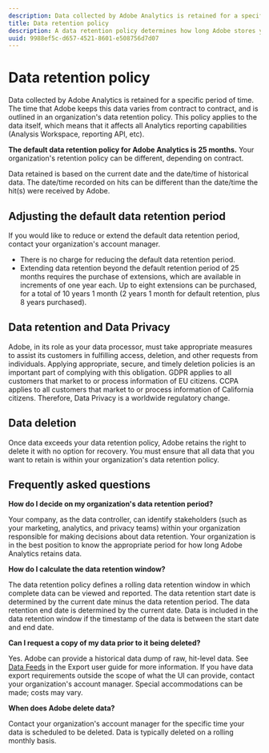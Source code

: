 ```yaml
---
description: Data collected by Adobe Analytics is retained for a specific period of time. The time that Adobe keeps this data varies from contract to contract, and is outlined in an organization's data retention policy.
title: Data retention policy
description: A data retention policy determines how long Adobe stores your data.
uuid: 9988ef5c-d657-4521-8601-e508756d7d07
---
```


# Data retention policy

Data collected by Adobe Analytics is retained for a specific period of time. The time that Adobe keeps this data varies from contract to contract, and is outlined in an organization's data retention policy. This policy applies to the data itself, which means that it affects all Analytics reporting capabilities (Analysis Workspace, reporting API, etc).

**The default data retention policy for Adobe Analytics is 25 months.** Your organization's retention policy can be different, depending on contract.

Data retained is based on the current date and the date/time of historical data. The date/time recorded on hits can be different than the date/time the hit(s) were received by Adobe.

## Adjusting the default data retention period

If you would like to reduce or extend the default data retention period, contact your organization's account manager.

* There is no charge for reducing the default data retention period.
* Extending data retention beyond the default retention period of 25 months requires the purchase of extensions, which are available in increments of one year each. Up to eight extensions can be purchased, for a total of 10 years 1 month (2 years 1 month for default retention, plus 8 years purchased).

## Data retention and Data Privacy

Adobe, in its role as your data processor, must take appropriate measures to assist its customers in fulfilling access, deletion, and other requests from individuals. Applying appropriate, secure, and timely deletion policies is an important part of complying with this obligation. GDPR applies to all customers that market to or process information of EU citizens. CCPA applies to all customers that market to or process information of California citizens. Therefore, Data Privacy is a worldwide regulatory change.

## Data deletion

Once data exceeds your data retention policy, Adobe retains the right to delete it with no option for recovery. You must ensure that all data that you want to retain is within your organization's data retention policy.

## Frequently asked questions

**How do I decide on my organization's data retention period?**

Your company, as the data controller, can identify stakeholders (such as your marketing, analytics, and privacy teams) within your organization responsible for making decisions about data retention. Your organization is in the best position to know the appropriate period for how long Adobe Analytics retains data.

**How do I calculate the data retention window?**

The data retention policy defines a rolling data retention window in which complete data can be viewed and reported. The data retention start date is determined by the current date minus the data retention period. The data retention end date is determined by the current date. Data is included in the data retention window if the timestamp of the data is between the start date and end date.

**Can I request a copy of my data prior to it being deleted?**

Yes. Adobe can provide a historical data dump of raw, hit-level data. See [Data Feeds](/help/export/analytics-data-feed/data-feed-overview.md) in the Export user guide for more information. If you have data export requirements outside the scope of what the UI can provide, contact your organization's account manager. Special accommodations can be made; costs may vary.

**When does Adobe delete data?**

Contact your organization's account manager for the specific time your data is scheduled to be deleted. Data is typically deleted on a rolling monthly basis.
